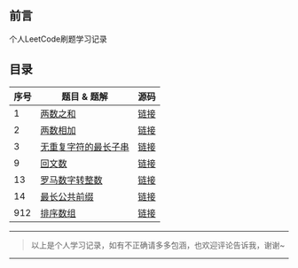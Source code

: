 ##  前言
个人LeetCode刷题学习记录

## 目录

序号 | 题目 & 题解 | 源码
---|---|---
1 | [两数之和](https://liguanqiao.com/archives/leetcode-1) | [链接](https://github.com/liguanqiao/leetcode-answer/tree/main/src/com/liguanqiao/leetcode/id0001)
2 | [两数相加](https://liguanqiao.com/archives/leetcode-2) | [链接](https://github.com/liguanqiao/leetcode-answer/tree/main/src/com/liguanqiao/leetcode/id0002)
3 | [无重复字符的最长子串](https://liguanqiao.com/archives/leetcode-3) | [链接](https://github.com/liguanqiao/leetcode-answer/tree/main/src/com/liguanqiao/leetcode/id0003)
9 | [回文数](https://liguanqiao.com/archives/leetcode-9) | [链接](https://github.com/liguanqiao/leetcode-answer/tree/main/src/com/liguanqiao/leetcode/id0009)
13 | [罗马数字转整数](https://liguanqiao.com/archives/leetcode-13) | [链接](https://github.com/liguanqiao/leetcode-answer/tree/main/src/com/liguanqiao/leetcode/id0013)
14 | [最长公共前缀](https://liguanqiao.com/archives/leetcode-14) | [链接](https://github.com/liguanqiao/leetcode-answer/tree/main/src/com/liguanqiao/leetcode/id0014)
912 | [排序数组](https://liguanqiao.com/archives/leetcode-912) | [链接](https://github.com/liguanqiao/leetcode-answer/tree/main/src/com/liguanqiao/leetcode/id0912)

---
> 以上是个人学习记录，如有不正确请多多包涵，也欢迎评论告诉我，谢谢~
---